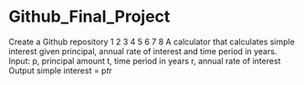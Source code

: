 # Github_Final_Project
Create a Github repository
1
2
3
4
5
6
7
8
A calculator that calculates simple interest given principal, annual rate of interest and time period in years.
Input:
   p, principal amount
   t, time period in years
   r, annual rate of interest
Output
   simple interest = p*t*r
